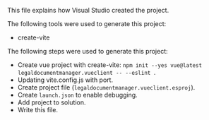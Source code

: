 This file explains how Visual Studio created the project.

The following tools were used to generate this project:
- create-vite

The following steps were used to generate this project:
- Create vue project with create-vite: `npm init --yes vue@latest legaldocumentmanager.vueclient -- --eslint `.
- Updating vite.config.js with port.
- Create project file (`legaldocumentmanager.vueclient.esproj`).
- Create `launch.json` to enable debugging.
- Add project to solution.
- Write this file.
